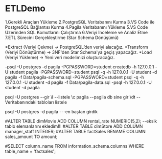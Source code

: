 # ETLDemo

1.Gerekli Araçları Yükleme
2.PostgreSQL Veritabanını Kurma
3.VS Code ile PostgreSQL Bağlantısı Kurma
4.Pagila Veritabanını Yükleme
5.VS Code Üzerinden SQL Komutlarını Çalıştırma
6.Veriyi İnceleme ve Analiz Etme
7.ETL Sürecini Gerçekleştirme (Star Schema Dönüşümü)



*Extract (Veriyi Çekme) → PostgreSQL’den veriyi alacağız.
*Transform (Veriyi Dönüştürme) → 3NF'den Star Schema'ya geçiş yapacağız.
*Load (Veriyi Yükleme) → Yeni veri modelimizi oluşturacağız.

-psql -U postgres -d pagila
-PGPASSWORD=student createdb -h 127.0.0.1 -U student pagila
-PGPASSWORD=student psql -q -h 127.0.0.1 -U student -d pagila -f Data/pagila-schema.sql
-PGPASSWORD=student psql -q -h 127.0.0.1 -U student -d pagila -f Data/pagila-data.sql
-psql -h 127.0.0.1 -U student -d pagila

psql -U postgres --gir
\l --listele
\c pagila --pagila db sine gir
\dt  -- Veritabanındaki tabloları listele


psql -U postgres -d pagila  ---en baştan girdik

#ALTER TABLE dimMovie ADD COLUMN rental_rate NUMERIC(5,2); --eksik tablo elemanlarını ekledim!!!
#ALTER TABLE dimStore ADD COLUMN manager_staff INTEGER;
#ALTER TABLE factSales RENAME COLUMN sales_amount TO amount;


#SELECT column_name FROM information_schema.columns WHERE table_name = 'factsales';
